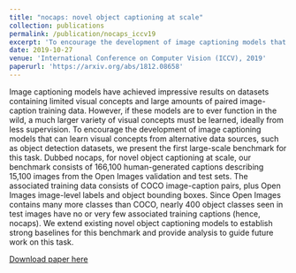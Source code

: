 ```yaml
---
title: "nocaps: novel object captioning at scale"
collection: publications
permalink: /publication/nocaps_iccv19
excerpt: 'To encourage the development of image captioning models that can learn visual concepts from alternative data sources, such as object detection datasets, we present the first large-scale benchmark for this task. Dubbed nocaps, for novel object captioning at scale, our benchmark consists of 166,100 human-generated captions describing 15,100 images from the Open Images validation and test sets.'
date: 2019-10-27
venue: 'International Conference on Computer Vision (ICCV), 2019'
paperurl: 'https://arxiv.org/abs/1812.08658'
---
```

Image captioning models have achieved impressive results on datasets containing limited visual concepts and large amounts of paired image-caption training data. However, if these models are to ever function in the wild, a much larger variety of visual concepts must be learned, ideally from less supervision. To encourage the development of image captioning models that can learn visual concepts from alternative data sources, such as object detection datasets, we present the first large-scale benchmark for this task. Dubbed nocaps, for novel object captioning at scale, our benchmark consists of 166,100 human-generated captions describing 15,100 images from the Open Images validation and test sets. The associated training data consists of COCO image-caption pairs, plus Open Images image-level labels and object bounding boxes. Since Open Images contains many more classes than COCO, nearly 400 object classes seen in test images have no or very few associated training captions (hence, nocaps). We extend existing novel object captioning models to establish strong baselines for this benchmark and provide analysis to guide future work on this task.

[Download paper here](https://arxiv.org/abs/1812.08658)